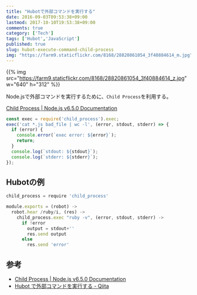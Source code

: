 ```yaml
---
title: "Hubotで外部コマンドを実行する"
date: 2016-09-03T09:53:38+09:00
lastmod: 2017-10-10T19:53:38+09:00
comments: true
category: ['Tech']
tags: ['Hubot','JavaScript']
published: true
slug: hubot-execute-command-child-process
img: "https://farm9.staticflickr.com/8168/28820861054_3f40884614_m.jpg"
---
```


{{% img src="https://farm9.staticflickr.com/8168/28820861054_3f40884614_z.jpg" w="640" h="312" %}}

Node.jsで外部コマンドを実行するために、`Child Process`を利用する。

[Child Process \| Node\.js v6\.5\.0 Documentation](https://nodejs.org/api/child_process.html#child_process_child_process_exec_command_options_callback)

```javascript
const exec = require('child_process').exec;
exec('cat *.js bad_file | wc -l', (error, stdout, stderr) => {
  if (error) {
    console.error(`exec error: ${error}`);
    return;
  }
  console.log(`stdout: ${stdout}`);
  console.log(`stderr: ${stderr}`);
});
```


## Hubotの例

```javascript
child_process = require 'child_process'

module.exports = (robot) ->
  robot.hear /ruby/i, (res) ->
    child_process.exec "ruby -v", (error, stdout, stderr) ->
      if !error
        output = stdout+''
        res.send output
      else
        res.send 'error'
```


## 参考
- [Child Process \| Node\.js v6\.5\.0 Documentation](https://nodejs.org/api/child_process.html)
- [Hubot で外部コマンドを実行する \- Qiita](http://qiita.com/tbpgr/items/758c957ba07a71869604)